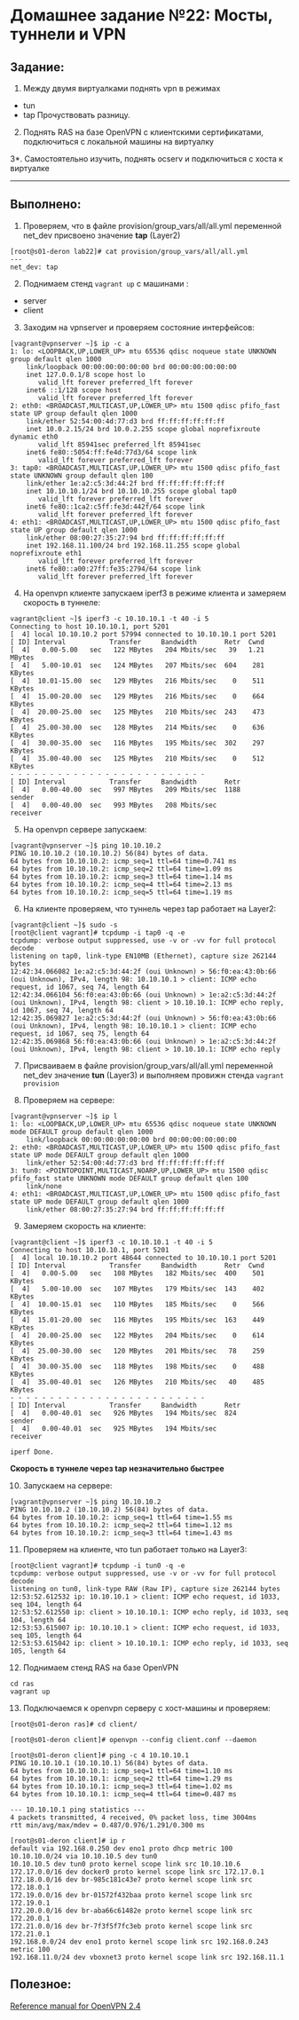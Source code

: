 # **Домашнее задание №22: Мосты, туннели и VPN**

## **Задание:**
1. Между двумя виртуалками поднять vpn в режимах
- tun
- tap
Прочуствовать разницу.

2. Поднять RAS на базе OpenVPN с клиентскими сертификатами, подключиться с локальной машины на виртуалку

3*. Самостоятельно изучить, поднять ocserv и подключиться с хоста к виртуалке

---

## **Выполнено:**
1. Проверяем, что в файле provision/group_vars/all/all.yml переменной net_dev присвоено значение **tap** (Layer2)
```
[root@s01-deron lab22]# cat provision/group_vars/all/all.yml
---
net_dev: tap
```

2. Поднимаем стенд ```vagrant up``` с машинами :
- server
- client

3. Заходим на vpnserver и проверяем состояние интерфейсов:
``` 
[vagrant@vpnserver ~]$ ip -c a
1: lo: <LOOPBACK,UP,LOWER_UP> mtu 65536 qdisc noqueue state UNKNOWN group default qlen 1000
    link/loopback 00:00:00:00:00:00 brd 00:00:00:00:00:00
    inet 127.0.0.1/8 scope host lo
       valid_lft forever preferred_lft forever
    inet6 ::1/128 scope host
       valid_lft forever preferred_lft forever
2: eth0: <BROADCAST,MULTICAST,UP,LOWER_UP> mtu 1500 qdisc pfifo_fast state UP group default qlen 1000
    link/ether 52:54:00:4d:77:d3 brd ff:ff:ff:ff:ff:ff
    inet 10.0.2.15/24 brd 10.0.2.255 scope global noprefixroute dynamic eth0
       valid_lft 85941sec preferred_lft 85941sec
    inet6 fe80::5054:ff:fe4d:77d3/64 scope link
       valid_lft forever preferred_lft forever
3: tap0: <BROADCAST,MULTICAST,UP,LOWER_UP> mtu 1500 qdisc pfifo_fast state UNKNOWN group default qlen 100
    link/ether 1e:a2:c5:3d:44:2f brd ff:ff:ff:ff:ff:ff
    inet 10.10.10.1/24 brd 10.10.10.255 scope global tap0
       valid_lft forever preferred_lft forever
    inet6 fe80::1ca2:c5ff:fe3d:442f/64 scope link
       valid_lft forever preferred_lft forever
4: eth1: <BROADCAST,MULTICAST,UP,LOWER_UP> mtu 1500 qdisc pfifo_fast state UP group default qlen 1000
    link/ether 08:00:27:35:27:94 brd ff:ff:ff:ff:ff:ff
    inet 192.168.11.100/24 brd 192.168.11.255 scope global noprefixroute eth1
       valid_lft forever preferred_lft forever
    inet6 fe80::a00:27ff:fe35:2794/64 scope link
       valid_lft forever preferred_lft forever
```

4. На openvpn клиенте запускаем iperf3 в режиме клиента и замеряем
скорость в туннеле:
```
vagrant@client ~]$ iperf3 -c 10.10.10.1 -t 40 -i 5
Connecting to host 10.10.10.1, port 5201
[  4] local 10.10.10.2 port 57994 connected to 10.10.10.1 port 5201
[ ID] Interval           Transfer     Bandwidth       Retr  Cwnd
[  4]   0.00-5.00   sec   122 MBytes   204 Mbits/sec   39   1.21 MBytes
[  4]   5.00-10.01  sec   124 MBytes   207 Mbits/sec  604    281 KBytes
[  4]  10.01-15.00  sec   129 MBytes   216 Mbits/sec    0    511 KBytes
[  4]  15.00-20.00  sec   129 MBytes   216 Mbits/sec    0    664 KBytes
[  4]  20.00-25.00  sec   125 MBytes   210 Mbits/sec  243    473 KBytes
[  4]  25.00-30.00  sec   128 MBytes   214 Mbits/sec    0    636 KBytes
[  4]  30.00-35.00  sec   116 MBytes   195 Mbits/sec  302    297 KBytes
[  4]  35.00-40.00  sec   125 MBytes   210 Mbits/sec    0    512 KBytes
- - - - - - - - - - - - - - - - - - - - - - - - -
[ ID] Interval           Transfer     Bandwidth       Retr
[  4]   0.00-40.00  sec   997 MBytes   209 Mbits/sec  1188             sender
[  4]   0.00-40.00  sec   993 MBytes   208 Mbits/sec                  receiver
```

5. На openvpn сервере запускаем:
```
[vagrant@vpnserver ~]$ ping 10.10.10.2
PING 10.10.10.2 (10.10.10.2) 56(84) bytes of data.
64 bytes from 10.10.10.2: icmp_seq=1 ttl=64 time=0.741 ms
64 bytes from 10.10.10.2: icmp_seq=2 ttl=64 time=1.09 ms
64 bytes from 10.10.10.2: icmp_seq=3 ttl=64 time=1.14 ms
64 bytes from 10.10.10.2: icmp_seq=4 ttl=64 time=2.13 ms
64 bytes from 10.10.10.2: icmp_seq=5 ttl=64 time=1.19 ms
```

6. На клиенте проверяем, что туннель через tap работает на Layer2:
```
[vagrant@client ~]$ sudo -s
[root@client vagrant]# tcpdump -i tap0 -q -e
tcpdump: verbose output suppressed, use -v or -vv for full protocol decode
listening on tap0, link-type EN10MB (Ethernet), capture size 262144 bytes
12:42:34.066082 1e:a2:c5:3d:44:2f (oui Unknown) > 56:f0:ea:43:0b:66 (oui Unknown), IPv4, length 98: 10.10.10.1 > client: ICMP echo request, id 1067, seq 74, length 64
12:42:34.066104 56:f0:ea:43:0b:66 (oui Unknown) > 1e:a2:c5:3d:44:2f (oui Unknown), IPv4, length 98: client > 10.10.10.1: ICMP echo reply, id 1067, seq 74, length 64
12:42:35.069827 1e:a2:c5:3d:44:2f (oui Unknown) > 56:f0:ea:43:0b:66 (oui Unknown), IPv4, length 98: 10.10.10.1 > client: ICMP echo request, id 1067, seq 75, length 64
12:42:35.069868 56:f0:ea:43:0b:66 (oui Unknown) > 1e:a2:c5:3d:44:2f (oui Unknown), IPv4, length 98: client > 10.10.10.1: ICMP echo reply
```

7. Присваиваем в файле provision/group_vars/all/all.yml переменной net_dev значение **tun** (Layer3) и выполняем провижн стенда ```vagrant provision```

8. Проверяем на сервере:
```
[vagrant@vpnserver ~]$ ip l
1: lo: <LOOPBACK,UP,LOWER_UP> mtu 65536 qdisc noqueue state UNKNOWN mode DEFAULT group default qlen 1000
    link/loopback 00:00:00:00:00:00 brd 00:00:00:00:00:00
2: eth0: <BROADCAST,MULTICAST,UP,LOWER_UP> mtu 1500 qdisc pfifo_fast state UP mode DEFAULT group default qlen 1000
    link/ether 52:54:00:4d:77:d3 brd ff:ff:ff:ff:ff:ff
3: tun0: <POINTOPOINT,MULTICAST,NOARP,UP,LOWER_UP> mtu 1500 qdisc pfifo_fast state UNKNOWN mode DEFAULT group default qlen 100
    link/none
4: eth1: <BROADCAST,MULTICAST,UP,LOWER_UP> mtu 1500 qdisc pfifo_fast state UP mode DEFAULT group default qlen 1000
    link/ether 08:00:27:35:27:94 brd ff:ff:ff:ff:ff:ff
```

9. Замеряем скорость на клиенте:
```
[vagrant@client ~]$ iperf3 -c 10.10.10.1 -t 40 -i 5
Connecting to host 10.10.10.1, port 5201
[  4] local 10.10.10.2 port 48644 connected to 10.10.10.1 port 5201
[ ID] Interval           Transfer     Bandwidth       Retr  Cwnd
[  4]   0.00-5.00   sec   108 MBytes   182 Mbits/sec  400    501 KBytes
[  4]   5.00-10.00  sec   107 MBytes   179 Mbits/sec  143    402 KBytes
[  4]  10.00-15.01  sec   110 MBytes   185 Mbits/sec    0    566 KBytes
[  4]  15.01-20.00  sec   116 MBytes   195 Mbits/sec  163    449 KBytes
[  4]  20.00-25.00  sec   122 MBytes   204 Mbits/sec    0    614 KBytes
[  4]  25.00-30.00  sec   120 MBytes   201 Mbits/sec   78    259 KBytes
[  4]  30.00-35.00  sec   118 MBytes   198 Mbits/sec    0    488 KBytes
[  4]  35.00-40.01  sec   126 MBytes   210 Mbits/sec   40    485 KBytes
- - - - - - - - - - - - - - - - - - - - - - - - -
[ ID] Interval           Transfer     Bandwidth       Retr
[  4]   0.00-40.01  sec   926 MBytes   194 Mbits/sec  824             sender
[  4]   0.00-40.01  sec   925 MBytes   194 Mbits/sec                  receiver

iperf Done.
```
**Скорость в туннеле через tap незначительно быстрее**

10. Запускаем на сервере:
```
[vagrant@vpnserver ~]$ ping 10.10.10.2
PING 10.10.10.2 (10.10.10.2) 56(84) bytes of data.
64 bytes from 10.10.10.2: icmp_seq=1 ttl=64 time=1.55 ms
64 bytes from 10.10.10.2: icmp_seq=2 ttl=64 time=1.12 ms
64 bytes from 10.10.10.2: icmp_seq=3 ttl=64 time=1.43 ms
```

11. Проверяем на клиенте, что tun работает только на Layer3:
```
[root@client vagrant]# tcpdump -i tun0 -q -e
tcpdump: verbose output suppressed, use -v or -vv for full protocol decode
listening on tun0, link-type RAW (Raw IP), capture size 262144 bytes
12:53:52.612532 ip: 10.10.10.1 > client: ICMP echo request, id 1033, seq 104, length 64
12:53:52.612550 ip: client > 10.10.10.1: ICMP echo reply, id 1033, seq 104, length 64
12:53:53.615007 ip: 10.10.10.1 > client: ICMP echo request, id 1033, seq 105, length 64
12:53:53.615042 ip: client > 10.10.10.1: ICMP echo reply, id 1033, seq 105, length 64
```

12. Поднимаем стенд RAS на базе OpenVPN
```
cd ras
vagrant up
```

13. Подключаемся к openvpn серверу с хост-машины и проверяем:
```
[root@s01-deron ras]# cd client/

[root@s01-deron client]# openvpn --config client.conf --daemon

[root@s01-deron client]# ping -c 4 10.10.10.1
PING 10.10.10.1 (10.10.10.1) 56(84) bytes of data.
64 bytes from 10.10.10.1: icmp_seq=1 ttl=64 time=1.10 ms
64 bytes from 10.10.10.1: icmp_seq=2 ttl=64 time=1.29 ms
64 bytes from 10.10.10.1: icmp_seq=3 ttl=64 time=1.02 ms
64 bytes from 10.10.10.1: icmp_seq=4 ttl=64 time=0.487 ms

--- 10.10.10.1 ping statistics ---
4 packets transmitted, 4 received, 0% packet loss, time 3004ms
rtt min/avg/max/mdev = 0.487/0.976/1.291/0.300 ms

[root@s01-deron client]# ip r
default via 192.168.0.250 dev eno1 proto dhcp metric 100
10.10.10.0/24 via 10.10.10.5 dev tun0
10.10.10.5 dev tun0 proto kernel scope link src 10.10.10.6
172.17.0.0/16 dev docker0 proto kernel scope link src 172.17.0.1
172.18.0.0/16 dev br-985c181c43e7 proto kernel scope link src 172.18.0.1
172.19.0.0/16 dev br-01572f432baa proto kernel scope link src 172.19.0.1
172.20.0.0/16 dev br-aba66c61482e proto kernel scope link src 172.20.0.1
172.21.0.0/16 dev br-7f3f5f7fc3eb proto kernel scope link src 172.21.0.1
192.168.0.0/24 dev eno1 proto kernel scope link src 192.168.0.243 metric 100
192.168.11.0/24 dev vboxnet3 proto kernel scope link src 192.168.11.1
```

## **Полезное:**

[Reference manual for OpenVPN 2.4](https://openvpn.net/community-resources/reference-manual-for-openvpn-2-4/)

